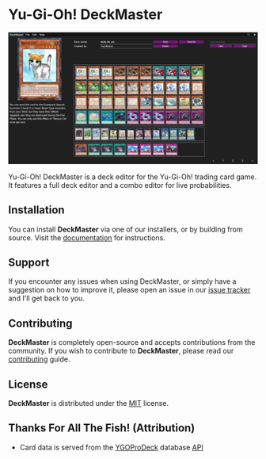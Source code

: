 # Yu-Gi-Oh! DeckMaster

![DeckMaster's editor in action](docs/assets/deckbuilding.png)

Yu-Gi-Oh! DeckMaster is a deck editor for the Yu-Gi-Oh! trading card game.
It features a full deck editor and a combo editor for live probabilities.


## Installation

You can install **DeckMaster** via one of our installers, or by building from source.
Visit the [documentation](https://theotterlord.github.io/deckmaster/install) for instructions.


## Support

If you encounter any issues when using DeckMaster, or simply have a suggestion on how to improve it, please open an issue in our [issue tracker](https://github.com/TheOtterlord/deckmaster/issues) and I'll get back to you.


## Contributing

**DeckMaster** is completely open-source and accepts contributions from the community.
If you wish to contribute to **DeckMaster**, please read our [contributing](CONTRIBUTING.md) guide.


## License

**DeckMaster** is distributed under the [MIT](https://choosealicense.com/licenses/mit/) license.


## Thanks For All The Fish! (Attribution)

- Card data is served from the [YGOProDeck](ygoprodeck.com) database [API](db.ygoprodeck.com/api)
